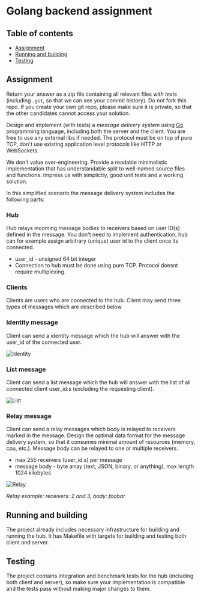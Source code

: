 # Golang backend assignment

## Table of contents

* [Assignment](#assignment)
* [Running and building](#running-and-building)
* [Testing](#testing)

## Assignment

Return your answer as a zip file containing all relevant files _with tests_ (including `.git`, so that we can see your commit history).
Do not fork this repo.
If you create your own git repo, please make sure it is private, so that the other candidates cannot access your solution.

Design and implement (with tests) a _message delivery system_ using [Go](http://golang.org/) programming language,
including both the server and the client.
You are free to use any external libs if needed.
The protocol must be on top of pure TCP, don't use existing application level protocols like HTTP or WebSockets.

We don't value over-engineering.
Provide a readable minimalistic implementation that has understandable split to well-named source files and functions.
Impress us with simplicity, good unit tests and a working solution.

In this simplified scenario the message delivery system includes the following parts:

### Hub

Hub relays incoming message bodies to receivers based on user ID(s) defined in the message.
You don't need to implement authentication, hub can for example assign arbitrary (unique) user id to the client once its connected.

- user_id - unsigned 64 bit integer
- Connection to hub must be done using pure TCP. Protocol doesnt require multiplexing.

### Clients

Clients are users who are connected to the hub. Client may send three types of messages which are described below.

### Identity message
Client can send a identity message which the hub will answer with the user_id of the connected user.

![Identity](docs/identity.seq.png)

### List message
Client can send a list message which the hub will answer with the list of all connected client user_id:s (excluding the requesting client).

![List](docs/list.seq.png)

### Relay message
Client can send a relay messages which body is relayed to receivers marked in the message.
Design the optimal data format for the message delivery system, so that it consumes minimal amount of resources (memory, cpu, etc.).
Message body can be relayed to one or multiple receivers.

- max 255 receivers (user_id:s) per message
- message body - byte array (text, JSON, binary, or anything), max length 1024 kilobytes

![Relay](docs/relay.seq.png)

*Relay example: receivers: 2 and 3, body: foobar*

## Running and building

The project already includes necessary infrastructure for building and running the hub.
It has Makefile with targets for building and testing both client and server.

## Testing

The project contains integration and benchmark tests for the hub (including both client and server), 
so make sure your implementation is compatible and the tests pass without making major changes to them.

